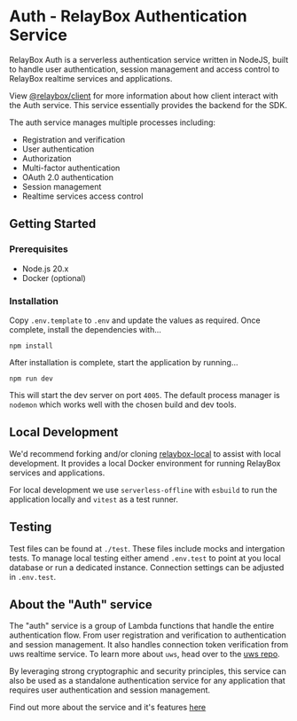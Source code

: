 # Auth - RelayBox Authentication Service

RelayBox Auth is a serverless authentication service written in NodeJS, built to handle user authentication, session management and access control to RelayBox realtime services and applications.

View [@relaybox/client](https://relaybox.net/docs/api-reference/relaybox-client/auth) for more information about how client interact with the Auth service. This service essentially provides the backend for the SDK.

The auth service manages multiple processes including:

- Registration and verification
- User authentication
- Authorization
- Multi-factor authentication
- OAuth 2.0 authentication
- Session management
- Realtime services access control

## Getting Started

### Prerequisites

- Node.js 20.x
- Docker (optional)

### Installation

Copy `.env.template` to `.env` and update the values as required. Once complete, install the dependencies with...

```
npm install
```

After installation is complete, start the application by running...

```
npm run dev
```

This will start the dev server on port `4005`. The default process manager is `nodemon` which works well with the chosen build and dev tools.

## Local Development

We'd recommend forking and/or cloning [relaybox-local](https://github.com/relaybox/relaybox-local) to assist with local development. It provides a local Docker environment for running RelayBox services and applications.

For local development we use `serverless-offline` with `esbuild` to run the application locally and `vitest` as a test runner.

## Testing

Test files can be found at `./test`. These files include mocks and intergation tests. To manage local testing either amend `.env.test` to point at you local database or run a dedicated instance. Connection settings can be adjusted in `.env.test`.

## About the "Auth" service

The "auth" service is a group of Lambda functions that handle the entire authentication flow. From user registration and verification to authentication and session management. It also handles connection token verification from uws realtime service. To learn more about `uws`, head over to the [uws repo](https://github.com/relaybox/uws).

By leveraging strong cryptographic and security principles, this service can also be used as a standalone authentication service for any application that requires user authentication and session management.

Find out more about the service and it's features [here](https://relaybox.net/docs/authentication/live-auth#getting-started-with-liveauth)
